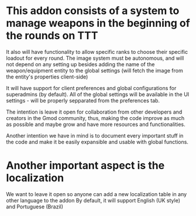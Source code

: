 # This addon consists of a system to manage weapons in the beginning of the rounds on TTT

It also will have functionality to allow specific ranks to choose their specific loadout for every round. The image system must be autonomous, and will not depend on any setting up besides adding the name of the weapon/equipment entity to the global settings (will fetch the image from the entity's properties client-side)

It will have support for client preferences and global configurations for superadmins (by default). All of the global settings will be available in the UI settings - will be properly sepparated from the preferences tab.

The intention is leave it open for collaboration from other developers and creators in the Gmod community, thus, making the code improve as much as possible and maybe grow and have more resources and functionalities.

Another intention we have in mind is to document every important stuff in the code and make it be easily expansible and usable with global functions.

# Another important aspect is the localization

We want to leave it open so anyone can add a new localization table in any other language to the addon
By default, it will support English (UK style) and Portuguese (Brazil)